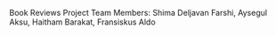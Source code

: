 Book Reviews Project 
Team Members:
Shima Deljavan Farshi,
Aysegul Aksu, 
Haitham Barakat, 
Fransiskus Aldo
